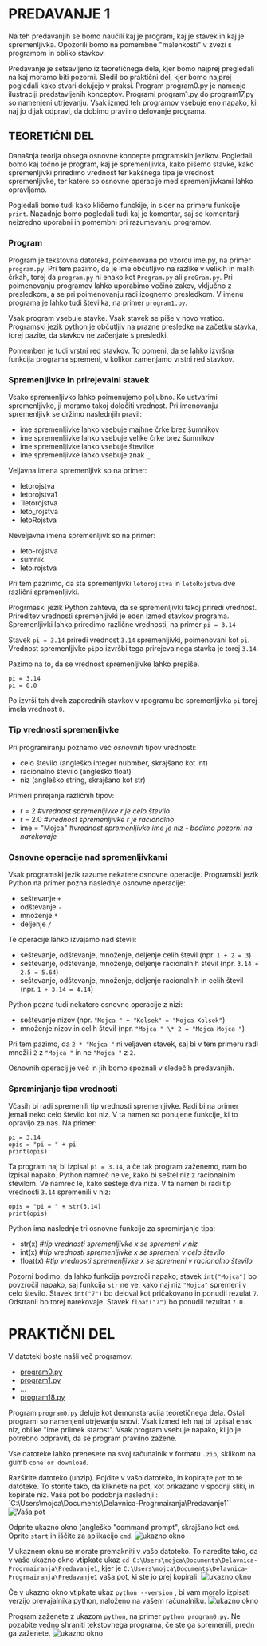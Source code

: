 # PREDAVANJE 1

Na teh predavanjih se bomo naučili kaj je program, kaj je stavek in kaj je spremenljivka. Opozorili bomo na pomembne "malenkosti" v zvezi s programom in obliko stavkov.

Predavanje je setsavljeno iz teoretičnega dela, kjer bomo najprej pregledali na kaj moramo biti pozorni. Sledil bo praktični del, kjer bomo najprej pogledali kako stvari delujejo v praksi. Program program0.py je namenje ilustraciji predstavljenih konceptov. Programi program1.py do program17.py so namenjeni utrjevanju. Vsak izmed teh programov vsebuje eno napako, ki naj jo dijak odpravi, da dobimo pravilno delovanje programa.

## TEORETIČNI DEL

Današnja teorija obsega osnovne koncepte programskih jezikov. Pogledali bomo kaj točno je program, kaj je spremenljivka, kako pišemo stavke, kako spremenljivki priredimo vrednost ter kakšnega tipa je vrednost spremenljivke, ter katere so osnovne operacije med spremenljivkami lahko opravljamo.

Pogledali bomo tudi kako kličemo funckije, in sicer na primeru funkcije `print`. Nazadnje bomo pogledali tudi kaj je komentar, saj so komentarji neizredno uporabni in pomembni pri razumevanju programov.

### Program
Program je tekstovna datoteka, poimenovana po vzorcu ime.py, na primer `program.py`. Pri tem pazimo, da je ime občutljivo na razlike v velikih in malih črkah, torej da `program.py` ni enako kot `Program.py` ali `proGram.py`.
Pri poimenovanju programov lahko uporabimo večino zakov, vključno z presledkom, a se pri poimenovanju radi izognemo presledkom. V imenu programa je lahko tudi številka, na primer `program1.py`.

Vsak program vsebuje stavke. Vsak stavek se piše v novo vrstico. Programski jezik python je občutljiv na prazne presledke na začetku stavka, torej pazite, da stavkov ne začenjate s presledki.

Pomemben je tudi vrstni red stavkov. To pomeni, da se lahko izvršna funkcija programa spremeni, v kolikor zamenjamo vrstni red stavkov.

### Spremenljivke in prirejevalni stavek

Vsako spremenljivko lahko poimenujemo poljubno. Ko ustvarimi spremenljivko, ji moramo takoj določiti vrednost.
Pri imenovanju spremenljivk se držimo naslednjih pravil:
* ime spremenljivke lahko vsebuje majhne črke brez šumnikov
* ime spremenljivke lahko vsebuje velike črke brez šumnikov
* ime spremenljivke lahko vsebuje številke
* ime spremenljivke lahko vsebuje znak `_`

Veljavna imena spremenljivk so na primer:
* letorojstva
* letorojstva1
* 1letorojstva
* leto_rojstva
* letoRojstva

Neveljavna imena spremenljivk so na primer:
* leto-rojstva
* šumnik
* leto.rojstva

Pri tem paznimo, da sta spremenljivki `letorojstva` in `letoRojstva` dve različni spremenljivki. 

Progrmaski jezik Python zahteva, da se spremenljivki takoj priredi vrednost. Prireditev vrednosti spremenljivki je eden izmed stavkov programa.
Spremenljivki lahko priredimo različne vrednosti, na primer
``` pi = 3.14 ```

Stavek `pi = 3.14` priredi vrednost `3.14` spremenljivki, poimenovani kot `pi`. Vrednost spremenljivke `pi`po izvršbi tega prirejevalnega stavka je torej `3.14`.

Pazimo na to, da se vrednost spremenljivke lahko prepiše. 

``` 
pi = 3.14 
pi = 0.0
```
Po izvrši teh dveh zaporednih stavkov v rpogramu bo spremenljivka `pi` torej imela vrednost `0`.

### Tip vrednosti spremenljivke

Pri programiranju poznamo več *osnovnih* tipov vrednosti:
* celo število (angleško integer nubmber, skrajšano kot int)
* racionalno število (angleško float)
* niz (angleško string, skrajšano kot str)

Primeri prirejanja različnih tipov:
* r = 2 *#vrednost spremenljivke r je celo število*
* r = 2.0 #*vrednost spremenljivke r je racionalno*
* ime = "Mojca" #*vrednost spremenljivke ime je niz - bodimo pozorni na narekovaje*

### Osnovne operacije nad spremenljivkami

Vsak programski jezik razume nekatere osnovne operacije. Programski jezik Python na primer pozna naslednje osnovne operacije:
* seštevanje 	`+`
* odštevanje 	`-`
* množenje 		`*`
* deljenje 		`/`

Te operacije lahko izvajamo nad števili:

* seštevanje, odštevanje, množenje, deljenje celih števil (npr. `1 + 2 = 3`)
* seštevanje, odštevanje, množenje, deljenje racionalnih števil (npr. `3.14 + 2.5 = 5.64`)
* seštevanje, odštevanje, množenje, deljenje racionalnih in celih števil (npr. `1 + 3.14 = 4.14`)

Python pozna tudi nekatere osnovne operacije z nizi:

* seštevanje nizov (npr. `"Mojca " + "Kolsek" = "Mojca Kolsek"`)
* množenje nizov in celih števil (npr. `"Mojca " \* 2 = "Mojca Mojca "`)

Pri tem pazimo, da `2 * "Mojca "` ni veljaven stavek, saj bi v tem primeru radi množili `2` z `"Mojca "` in ne `"Mojca "` z `2`.

Osnovnih operacij je več in jih bomo spoznali v sledečih predavanjih.

### Spreminjanje tipa vrednosti
Včasih bi radi spremenili tip vrednosti spremenljivke. Radi bi na primer jemali neko celo število kot niz. V ta namen so ponujene funkcije, ki to opravijo za nas.
Na primer:
```
pi = 3.14
opis = "pi = " + pi
print(opis)
```

Ta program naj bi izpisal `pi = 3.14`, a če tak program zaženemo, nam bo izpisal napako. Python namreč ne ve, kako bi seštel niz z racionalnim številom. Ve namreč le, kako sešteje dva niza. V ta namen bi radi tip vrednosti `3.14` spremenili v niz:

```
opis = "pi = " + str(3.14)
print(opis)
```

Python ima naslednje tri osnovne funkcije za spreminjanje tipa:
* str(x) #*tip vrednosti spremenljivke x se spremeni v niz*
* int(x) #*tip vrednosti spremenljivke x se spremeni v celo število* 
* float(x) #*tip vrednosti spremenljivke x se spremeni v racionalno število*

Pozorni bodimo, da lahko funkcija povzroči napako; stavek `int("Mojca")` bo povzročil napako, saj funkcija `str` ne ve, kako naj niz `"Mojca"` spremeni v celo število.
Stavek `int("7")` bo deloval kot pričakovano in ponudil rezulat `7`. Odstranil bo torej narekovaje.
Stavek `float("7")` bo ponudil rezultat `7.0`.

# PRAKTIČNI DEL
V datoteki boste našli več programov:
* [program0.py](./program0.py)
* [program1.py](./program1.py)
* ...
* [program18.py](./program18.py)

Program  `program0.py` deluje kot demonstaracija teoretičnega dela.
Ostali programi so namenjeni utrjevanju snovi. Vsak izmed teh naj bi izpisal enak niz, oblike "ime priimek starost". Vsak program vsebuje napako, ki jo je potrebno odpraviti, da se program pravilno zažene.

Vse datoteke lahko prenesete na svoj računalnik v formatu `.zip`, sklikom na gumb `cone or download`.

Razširite datoteko (unzip). Pojdite v vašo datoteko, in kopirajte `pot` to te datoteke. To storite tako, da kliknete na pot, kot prikazano v spodnji sliki, in kopirate niz. Vaša pot bo podobnja naslednji : `C:\Users\mojca\Documents\Delavnica-Progrmairanja\Predavanje1``
![Vaša pot](./pot.png)

Odprite ukazno okno (angleško "command prompt", skrajšano kot `cmd`. Oprite `start` in iščite za aplikacijo `cmd`.
![ukazno okno](./cmd.png)

V ukaznem oknu se morate premakniti v vašo datoteko. To naredite tako, da v vaše ukazno okno vtipkate ukaz `cd C:\Users\mojca\Documents\Delavnica-Progrmairanja\Predavanje1`, kjer je `C:\Users\mojca\Documents\Delavnica-Progrmairanja\Predavanje1` vaša pot, ki ste jo prej kopirali. 
![ukazno okno](./cd.png)

Če v ukazno okno vtipkate ukaz `python --version` , bi vam moralo izpisati verzijo prevajalnika python, naloženo na vašem računalniku.
![ukazno okno](python_version.png)


Program zaženete z ukazom `python`, na primer `python program0.py`.
Ne pozabite vedno shraniti tekstovnega programa, če ste ga spremenili, predn ga zaženete.
![ukazno okno](./run.png)





